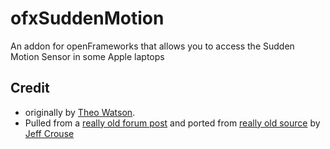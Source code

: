 # ofxSuddenMotion

An addon for openFrameworks that allows you to access the Sudden Motion Sensor in some Apple laptops

## Credit

- originally by [Theo Watson](http://www.theowatson.com/). 
- Pulled from a [really old forum post](http://forum.openframeworks.cc/index.php?topic=1151.0) and ported from [really old source](http://www.addons.openframeworks.cc/files/081003065547_ofxSuddenMotion.zip) by [Jeff Crouse](http://www.jeffcrouse.info)



